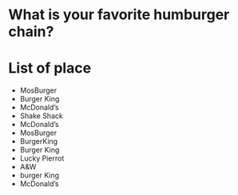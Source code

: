 # What is your favorite humburger chain?

# List of place
- MosBurger
- Burger King
- McDonald’s
- Shake Shack
- McDonald’s
- MosBurger
- BurgerKing
- Burger King
- Lucky Pierrot
- A&W
- burger King
- McDonald’s
